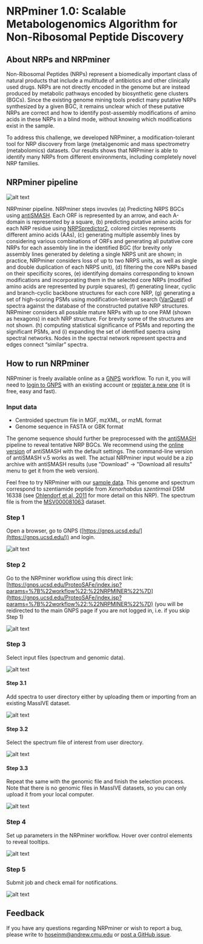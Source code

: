 # NRPminer 1.0: Scalable Metabologenomics Algorithm for Non-Ribosomal Peptide Discovery 

## About NRPs and NRPminer

Non-Ribosomal Peptides (NRPs) represent a biomedically important class of natural products that include a multitude of antibiotics and other clinically used drugs. 
NRPs are not directly encoded in the genome but are instead produced by metabolic pathways encoded by biosynthetic gene clusters (BGCs). 
Since the existing genome mining tools predict many putative NRPs synthesized by a given BGC, it remains unclear which of these putative NRPs are correct and how to identify post-assembly modifications of amino acids in these NRPs in a blind mode, without knowing which modifications exist in the sample. 

To address this challenge, we developed NRPminer, a modification-tolerant tool for NRP discovery from large (meta)genomic and mass spectrometry (metabolomics) datasets. Our results shows that NRPminer is able to identify many NRPs from different environments, 
including completely novel NRP families. 

## NRPminer pipeline

![alt text](docs/images/nrpminer_pipeline.jpg "NRPminer pipeline")

NRPminer pipeline. NRPminer steps invovles (a) Predicting NRPS BGCs using [antiSMASH](https://antismash.secondarymetabolites.org/). 
Each ORF is represented by an arrow, and each A-domain is represented by a square, 
(b) predicting putative amino acids for each NRP residue using [NRPSpredictor2](https://www.ncbi.nlm.nih.gov/pmc/articles/PMC3125756/), 
colored circles represents different amino acids (AAs), 
(c) generating multiple assembly lines by considering various combinations of ORFs 
and generating all putative core NRPs for each assembly line in the identified BGC 
(for brevity only assembly lines generated by deleting a single NRPS unit are shown; 
in practice, NRPminer considers loss of up to two NRPS units, 
as well as single and double duplication of each NRPS unit), 
(d) filtering the core NRPs based on their specificity scores, 
(e) identifying domains corresponding to known modifications and incorporating them 
in the selected core NRPs (modified amino acids are represented by purple squares), 
(f) generating linear, cyclic and branch-cyclic backbone structures for each core NRP,
(g) generating a set of high-scoring PSMs using modification-tolerant search 
([VarQuest](http://cab.spbu.ru/software/varquest)) of spectra 
against the database of the constructed putative NRP structures. 
NRPminer considers all possible mature NRPs with up to one PAM (shown as hexagons) 
in each NRP structure. For brevity some of the structures are not shown. 
(h) computing statistical significance of PSMs and reporting the significant PSMs, 
and (i) expanding the set of identified spectra using spectral networks. 
Nodes in the spectral network represent spectra and edges connect “similar” spectra.


## How to run NRPminer

NRPminer is freely available online as a [GNPS](https://gnps.ucsd.edu/) workflow. To run it, you will need to [login to GNPS](https://gnps.ucsd.edu/ProteoSAFe/user/login.jsp) with an existing account or [register a new one](https://gnps.ucsd.edu/ProteoSAFe/user/register.jsp) (it is free, easy and fast).

### Input data
* Centroided spectrum file in MGF, mzXML, or mzML format
* Genome sequence in FASTA or GBK format

The genome sequence should further be preprocessed with the [antiSMASH](https://docs.antismash.secondarymetabolites.org/) pipeline to reveal tentative NRP BGCs. We recommend using the [online version](https://antismash.secondarymetabolites.org/) of antiSMASH with the default settings. The command-line version of antiSMASH v.5 works as well. The actual NRPminer input would be a zip archive with antiSMASH results (use "Download" -> "Download all results" menu to get it from the web version).

Feel free to try NRPminer with our [sample data](https://github.com/mohimanilab/NRPminer/tree/main/test_data). This genome and spectrum correspond to szentiamide peptide from *Xenorhabdus szentirmaii* DSM 16338 (see [Ohlendorf et al, 2011](https://journals.sagepub.com/doi/pdf/10.1177/1934578X1100600909) for more detail on this NRP). The spectrum file is from the [MSV000081063](https://gnps.ucsd.edu/ProteoSAFe/result.jsp?task=dcc30b777c344d668a5626d01f26c9a0&view=advanced_view) dataset.

### Step 1
Open a browser, go to GNPS ([https://gnps.ucsd.edu/](https://gnps.ucsd.edu/)) and login.

![alt text](docs/images/GNPS_login.png "GNPS login")

### Step 2
Go to the NRPminer workflow using this direct link: [https://gnps.ucsd.edu/ProteoSAFe/index.jsp?params=%7B%22workflow%22:%22NRPMINER%22%7D](https://gnps.ucsd.edu/ProteoSAFe/index.jsp?params=%7B%22workflow%22:%22NRPMINER%22%7D) (you will be reidirected to the main GNPS page if you are not logged in, i.e. if you skip Step 1)

![alt text](docs/images/GNPS_nrpminer_workflow.png "NRPminer workflow")

### Step 3
Select input files (spectrum and genomic data).

![alt text](docs/images/GNPS_input_files.png "Input files")

#### Step 3.1
Add spectra to user directory either by uploading them or importing from an existing MassIVE dataset.

![alt text](docs/images/GNPS_spectra_import.png "Spectra import")

#### Step 3.2
Select the spectrum file of interest from user directory.

![alt text](docs/images/GNPS_input_spectrum_file_selection.png "Input spectrum file selection")

#### Step 3.3
Repeat the same with the genomic file and finish the selection process. Note that there is no genomic files in MassIVE datasets, so you can only upload it from your local computer.

![alt text](docs/images/GNPS_input_genomic_file_selection.png "Input genomic file selection")


### Step 4
Set up parameters in the NRPminer workflow. Hover over control elements to reveal tooltips.

![alt text](docs/images/GNPS_parameters.png "Parameters selection")

### Step 5
Submit job and check email for notifications.

![alt text](docs/images/GNPS_submit.png "Job submission")

## Feedback
If you have any questions regarding NRPminer or wish to report a bug, please write to [hoseinm@andrew.cmu.edu](hoseinm@andrew.cmu.edu) or [post a GitHub issue](https://github.com/mohimanilab/NRPminer/issues).



